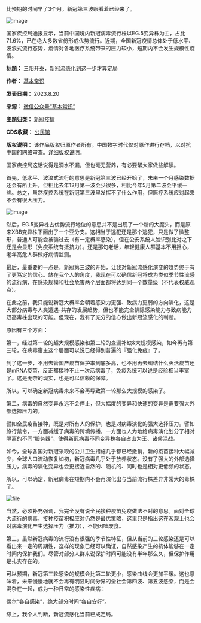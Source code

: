 比预期的时间早了3个月，新冠第三波眼看着已经来了。


![image](https://chinadigitaltimes.net/chinese/files/2023/08/post-699481-64e0f581615c1.)


国家疾控局通报显示，当前中国境内新冠病毒流行株以EG.5变异株为主，占比71.6%，已在绝大多数省份形成优势流行。近期，全国新冠疫情总体处于低水平、波浪式流行态势，疫情对各地医疗系统带来的压力较小，短期内不会发生规模性疫情。




**标题：** 三阳开泰，新冠流感化到这一步才算定局  

**作者：** [基本常识](https://chinadigitaltimes.net/space/基本常识)  

**发表日期：** 2023.8.20  

**来源：** [微信公众号“基本常识”](https://web.archive.org/web/https://mp.weixin.qq.com/s/hOECa8KzgcZFFCg8PCdR_w)  

**主题归类：** [新冠疫情](https://chinadigitaltimes.net/space/新冠疫情)  

**CDS收藏：** [公民馆](https://chinadigitaltimes.net/space/%E5%85%AC%E6%B0%91%E9%A6%86)  

**版权说明：** 该作品版权归原作者所有。中国数字时代仅对原作进行存档，以对抗中国的网络审查。[详细版权说明](https://chinadigitaltimes.net/chinese/copyright)。


国家疾控局这话说得是滴水不漏，但也毫无营养，有必要帮大家做些解读。


首先，低水平、波浪式流行的意思是新冠第三波已经开始了，未来一个月感染数据还会有所上升，但相比去年12月第一波会少很多，相比今年5月第二波会平缓一些。总之，虽然疾控系统在新冠第三波里发挥不了什么作用，但医疗系统应对起来不会有很大压力。


![image](https://chinadigitaltimes.net/chinese/files/2023/08/post-699481-64e0f58168aa0.)


然后，EG.5变异株占优势流行地位的意思并不是出现了一个新的大魔头，而是原来XBB变异株下面出了一个亚分支。这相当于逃犯还是那个逃犯，只是做了微整形，普通人可能会被骗过去（有一定概率感染），但在公安系统人脸识别比对之下还是会显形（免疫系统有抵抗力）。还是那句老话，年轻健康人群基本不用担心，老年高危人群做好病情监测。


最后，最重要的一点是，新冠第三波的开始，让我对新冠流感化演变的趋势终于有了更笃定的信心。站在我个人的角度，我现在可以确信新冠将成为类似季节性流感的流行病，在感染规模和社会危害两个层面都将达到同一个数量级（不代表权威观点）。


在此之前，我只能说新冠大概率会朝着感染力更强、致病力更弱的方向演化，这是大部分病毒与人类遭遇-共存的发展趋势，但也不能完全排除感染能力与致病能力双高毒株出现的可能。但现在，我有了充分的信心做出新冠流感化的判断。


原因有三个方面：


第一，经过第一轮的超大规模感染和第二轮的查漏补缺&大规模感染，如今再有第三轮，在病毒宿主这个层面可以说已经得到普遍的『强化免疫』了。


到了这一步，不用去管国产疫苗保护率到底多高，也不用再去纠结什么灭活疫苗还是mRNA疫苗，反正都接种不止一次活病毒了，免疫系统可以说是经验相当丰富了。这是无奈的现实，也是可以信赖的保障。


所以，可以确定新冠病毒未来不会再导致第一轮那么大规模的感染了。


第二，病毒的自然变异永远不会停止，但大幅度的变异和快速的变异是需要强大外部选择压力的。


譬如全民疫苗接种，既是对所有人的保护，也是对病毒演化的强大选择压力。譬如旅行禁令，一方面减缓了病毒的跨境传播，一方面也人为地给病毒演化划分了相对隔离的不同“服务器”，使得新冠病毒不同变异株各自占山为王、诸侯混战。


如今，全球各国对新冠采取的公共卫生措施几乎都已经撤销，新的疫苗接种大幅减少，全球人口流动恢复如初，新冠病毒几乎处于放养状态。没有了强大的外部选择压力，病毒的演化变异也会更接近自然的、随机的、同时也是相对更低频的状态。


所以，可以确定，新冠病毒在短期内不会再演化出与当前流行株差异非常大的毒株了。


![file](https://chinadigitaltimes.net/chinese/files/2023/08/image-1692464244703.png)


当然，必须补充强调，我完全没有说全民接种疫苗免疫做法不对的意思。面对全球大流行的病毒，接种疫苗积极应对仍然是最优策略，这里只是指出这在客观上也会对病毒演化产生选择压力（推力），不能因噎废食。


第三，虽然新冠病毒的流行没有很强的季节性特征，但从当前的三轮感染还是可以看出来一定的周期性，这样的现象已经可以确证，自然感染产生的抗体能够在一定时间内保护我们。尽管对部分人群来说保护时间可能没有半年那么久，但保护作用是扎实存在的。


可以预期，新冠第三轮感染的规模会比第二轮更小，感染曲线会更加平缓。这也意味着，未来慢慢地就不会再有明显时间分界的全社会第四波、第五波感染，而是会混杂在一起，成为一种日常的感染性疾病：


偶尔“各自感染”，绝大部分时间“各自安好”。


综上，我个人判断，新冠流感化当前已成定局。


